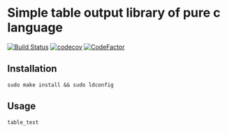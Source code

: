 # Simple table output library of pure c language

[![Build Status](https://travis-ci.com/Shylock-Hg/table.c.svg?branch=master)](https://travis-ci.com/Shylock-Hg/table.c)
[![codecov](https://codecov.io/gh/Shylock-Hg/table.c/branch/master/graph/badge.svg)](https://codecov.io/gh/Shylock-Hg/table.c)
[![CodeFactor](https://www.codefactor.io/repository/github/shylock-hg/mqttor/badge)](https://www.codefactor.io/repository/github/shylock-hg/mqttor)


## Installation

`sudo make install && sudo ldconfig`

## Usage

`table_test`


